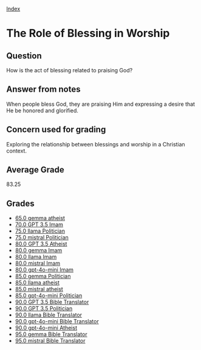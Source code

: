 
[Index](../index.md)
# The Role of Blessing in Worship
## Question
How is the act of blessing related to praising God?

## Answer from notes
When people bless God, they are praising Him and expressing a desire that He be honored and glorified.

## Concern used for grading
Exploring the relationship between blessings and worship in a Christian context.

## Average Grade
83.25

## Grades
 * [65.0 gemma atheist](../answers/gemma_atheist/The_Role_of_Blessing_in_Worship.md)
 * [70.0 GPT 3.5 Imam](../answers/GPT_3.5_Imam/The_Role_of_Blessing_in_Worship.md)
 * [75.0 llama Politician](../answers/llama_Politician/The_Role_of_Blessing_in_Worship.md)
 * [75.0 mistral Politician](../answers/mistral_Politician/The_Role_of_Blessing_in_Worship.md)
 * [80.0 GPT 3.5 Atheist](../answers/GPT_3.5_Atheist/The_Role_of_Blessing_in_Worship.md)
 * [80.0 gemma Imam](../answers/gemma_Imam/The_Role_of_Blessing_in_Worship.md)
 * [80.0 llama Imam](../answers/llama_Imam/The_Role_of_Blessing_in_Worship.md)
 * [80.0 mistral Imam](../answers/mistral_Imam/The_Role_of_Blessing_in_Worship.md)
 * [80.0 gpt-4o-mini Imam](../answers/gpt-4o-mini_Imam/The_Role_of_Blessing_in_Worship.md)
 * [85.0 gemma Politician](../answers/gemma_Politician/The_Role_of_Blessing_in_Worship.md)
 * [85.0 llama atheist](../answers/llama_atheist/The_Role_of_Blessing_in_Worship.md)
 * [85.0 mistral atheist](../answers/mistral_atheist/The_Role_of_Blessing_in_Worship.md)
 * [85.0 gpt-4o-mini Politician](../answers/gpt-4o-mini_Politician/The_Role_of_Blessing_in_Worship.md)
 * [90.0 GPT 3.5 Bible Translator](../answers/GPT_3.5_Bible_Translator/The_Role_of_Blessing_in_Worship.md)
 * [90.0 GPT 3.5 Politician](../answers/GPT_3.5_Politician/The_Role_of_Blessing_in_Worship.md)
 * [90.0 llama Bible Translator](../answers/llama_Bible_Translator/The_Role_of_Blessing_in_Worship.md)
 * [90.0 gpt-4o-mini Bible Translator](../answers/gpt-4o-mini_Bible_Translator/The_Role_of_Blessing_in_Worship.md)
 * [90.0 gpt-4o-mini Atheist](../answers/gpt-4o-mini_Atheist/The_Role_of_Blessing_in_Worship.md)
 * [95.0 gemma Bible Translator](../answers/gemma_Bible_Translator/The_Role_of_Blessing_in_Worship.md)
 * [95.0 mistral Bible Translator](../answers/mistral_Bible_Translator/The_Role_of_Blessing_in_Worship.md)

